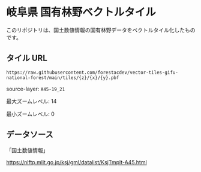 # 岐阜県 国有林野ベクトルタイル

このリポジトリは、国土数値情報の国有林野データをベクトルタイル化したものです。

## タイル URL

`https://raw.githubusercontent.com/forestacdev/vector-tiles-gifu-national-forest/main/tiles/{z}/{x}/{y}.pbf`

source-layer: `A45-19_21`

最大ズームレベル: 14

最小ズームレベル: 0

## データソース

「国土数値情報」

https://nlftp.mlit.go.jp/ksj/gml/datalist/KsjTmplt-A45.html
